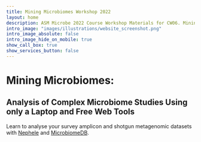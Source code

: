 ```yaml
---
title: Mining Microbiomes Workshop 2022
layout: home
description: ASM Microbe 2022 Course Workshop Materials for CW06. Mining Microbiomes- Analysis of Complex Microbiome Studies Using only a Laptop and Free Web Tools
intro_image: "images/illustrations/website_screenshot.png"
intro_image_absolute: false
intro_image_hide_on_mobile: true
show_call_box: true
show_services_button: false
---
```


# Mining Microbiomes:

## Analysis of Complex Microbiome Studies Using only a Laptop and Free Web Tools

Learn to analyse your survey amplicon and shotgun metagenomic datasets with [Nephele](https://nephele.niaid.nih.gov/) and [MicrobiomeDB](https://microbiomedb.org/mbio/app).

